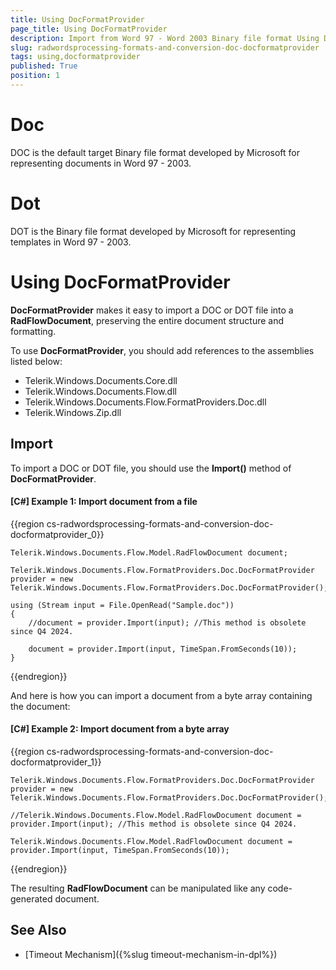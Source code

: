 ```yaml
---
title: Using DocFormatProvider
page_title: Using DocFormatProvider
description: Import from Word 97 - Word 2003 Binary file format Using DocFormatProvider
slug: radwordsprocessing-formats-and-conversion-doc-docformatprovider
tags: using,docformatprovider
published: True
position: 1
---
```


# Doc

DOC is the default target Binary file format developed by Microsoft for representing documents in Word 97 - 2003.

# Dot

DOT is the Binary file format developed by Microsoft for representing templates in Word 97 - 2003.


# Using DocFormatProvider

**DocFormatProvider** makes it easy to import a DOC or DOT file into a **RadFlowDocument**, preserving the entire document structure and formatting.

To use **DocFormatProvider**, you should add references to the assemblies listed below:
      
* Telerik.Windows.Documents.Core.dll
* Telerik.Windows.Documents.Flow.dll         
* Telerik.Windows.Documents.Flow.FormatProviders.Doc.dll
* Telerik.Windows.Zip.dll
          

## Import

To import a DOC or DOT file, you should use the **Import()** method of **DocFormatProvider**.

#### **[C#] Example 1: Import document from a file**

{{region cs-radwordsprocessing-formats-and-conversion-doc-docformatprovider_0}}

	Telerik.Windows.Documents.Flow.Model.RadFlowDocument document;

	Telerik.Windows.Documents.Flow.FormatProviders.Doc.DocFormatProvider provider = new Telerik.Windows.Documents.Flow.FormatProviders.Doc.DocFormatProvider();
	
	using (Stream input = File.OpenRead("Sample.doc"))
	{				
		//document = provider.Import(input); //This method is obsolete since Q4 2024.

		document = provider.Import(input, TimeSpan.FromSeconds(10));
	}
{{endregion}}


And here is how you can import a document from a byte array containing the document:

#### **[C#] Example 2: Import document from a byte array**
{{region cs-radwordsprocessing-formats-and-conversion-doc-docformatprovider_1}}

	Telerik.Windows.Documents.Flow.FormatProviders.Doc.DocFormatProvider provider = new Telerik.Windows.Documents.Flow.FormatProviders.Doc.DocFormatProvider();

	//Telerik.Windows.Documents.Flow.Model.RadFlowDocument document = provider.Import(input); //This method is obsolete since Q4 2024.

	Telerik.Windows.Documents.Flow.Model.RadFlowDocument document = provider.Import(input, TimeSpan.FromSeconds(10));
{{endregion}}


The resulting **RadFlowDocument** can be manipulated like any code-generated document.

## See Also

* [Timeout Mechanism]({%slug timeout-mechanism-in-dpl%})
